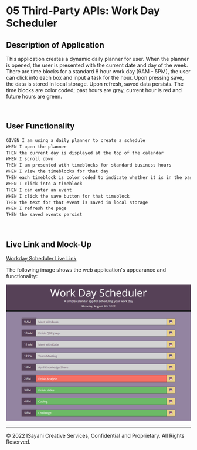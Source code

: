 # 05 Third-Party APIs: Work Day Scheduler

## Description of Application

This application creates a dynamic daily planner for user. When the planner is opened, the user is presented with the current date and day of the week. There are time blocks for a standard 8 hour work day (9AM - 5PM), the user can click into each box and input a task for the hour. Upon pressing save, the data is stored in local storage. Upon refresh, saved data persists. The time blocks are color coded; past hours are gray, current hour is red and future hours are green. 

<br>

## User Functionality

```md
GIVEN I am using a daily planner to create a schedule
WHEN I open the planner
THEN the current day is displayed at the top of the calendar
WHEN I scroll down
THEN I am presented with timeblocks for standard business hours
WHEN I view the timeblocks for that day
THEN each timeblock is color coded to indicate whether it is in the past, present, or future
WHEN I click into a timeblock
THEN I can enter an event
WHEN I click the save button for that timeblock
THEN the text for that event is saved in local storage
WHEN I refresh the page
THEN the saved events persist
```
<br>

## Live Link and Mock-Up

[Workday Scheduler Live Link](https://isayani.github.io/third-party-api-day-planner/)

The following image shows the web application's appearance and functionality:

![The Workday Scheduler application displays 8 color coded time blocks to enter tasks into.](./assets/demo.png)

- - -
© 2022 ISayani Creative Services, Confidential and Proprietary. All Rights Reserved.
